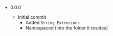 * 0.0.0

	+ Initial commit
		+ Added `String_Extensions`
		+ Namespaced (into the folder it resides)